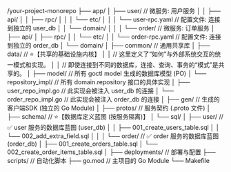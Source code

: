 /your-project-monorepo
├── app/
│   ├── user/                   // 微服务: 用户服务
│   │   ├── api/
│   │   ├── rpc/
│   │   │   └── etc/
│   │   │       └── user-rpc.yaml   // 配置文件: 连接到独立的 user_db
│   │   └── domain/
│   │
│   └── order/                  // 微服务: 订单服务
│       ├── api/
│       ├── rpc/
│       │   └── etc/
│       │       └── order-rpc.yaml  // 配置文件: 连接到独立的 order_db
│       └── domain/
│
├── common/                     // 通用共享库
│
├── data/                       // ⭐【共享的基础设施内核】
│   │                           // 这里定义了“如何”与外部系统交互的统一模式和实现。
│   │                           // 即使连接到不同的数据库，连接、查询、事务的“模式”是共享的。
│   ├── model/                  // 所有 goctl model 生成的数据库模型 (PO)
│   └── repository_impl/        // 所有 domain.repository 接口的具体实现
│       ├── user_repo_impl.go   // 此实现会被注入 user_db 的连接
│       └── order_repo_impl.go  // 此实现会被注入 order_db 的连接
│
├── gen/                        // 生成的客户端SDK (独立的 Go Module)
│
├── protos/                     // 服务契约 (.proto 文件)
│
├── schema/                     // ⭐【数据库定义蓝图 (按服务隔离)】
│   └── sql/
│       ├── user/               // ✅ user 服务的数据库蓝图 (user_db)
│       │   ├── 001_create_users_table.sql
│       │   └── 002_add_extra_field.sql
│       │
│       └── order/              // ✅ order 服务的数据库蓝图 (order_db)
│           ├── 001_create_orders_table.sql
│           └── 002_create_order_items_table.sql
│
├── deployments/                // 部署与配置
├── scripts/                    // 自动化脚本
├── go.mod                      // 主项目的 Go Module
└── Makefile
